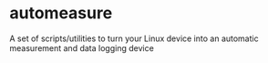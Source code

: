 # automeasure
A set of scripts/utilities to turn your Linux device into an automatic measurement and data logging device
